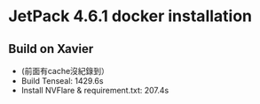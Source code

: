 # JetPack 4.6.1 docker installation

## Build on Xavier
* (前面有cache沒紀錄到）
* Build Tenseal: 1429.6s
* Install NVFlare & requirement.txt: 207.4s
